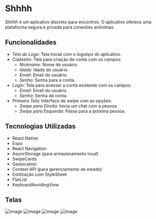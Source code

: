 # Shhhh

*Shhhh* é um aplicativo discreto para encontros. O aplicativo oferece uma plataforma segura e privada para conexões anônimas. 

## Funcionalidades

- *Tela de Logo:* Tela inicial com o logotipo do aplicativo.
- *Cadastro:* Tela para criação de conta com os campos:
  - *Nickname:* Nome de usuário.
  - *Idade:* Idade do usuário.
  - *Email:* Email do usuário.
  - *Senha:* Senha para a conta.
- *Login:* Tela para acessar a conta existente com os campos:
  - *Email:* Email do usuário.
  - *Senha:* Senha da conta.
- *Primeira Tela:* Interface de swipe com as opções:
  - *Swipe para Direita:* Inicia um chat com a pessoa.
  - *Swipe para Esquerda:* Passa para a próxima pessoa.

## Tecnologias Utilizadas

- React Native
- Expo
- React Navigation
- AsyncStorage (para armazenamento local)
- SwipeCards
- Geolocation
- Context API (para gerenciamento de estado)
- Estilização com StyleSheet
- FlatList
- KeyboardAvoidingView
## Telas
![image](https://github.com/devGiuseppe/Shhhhhhh/assets/82524180/78b7fbb1-0c3b-467b-a16e-ba1d2f086548)
![image](https://github.com/devGiuseppe/Shhhhhhh/assets/82524180/d5d81264-fedd-4d45-8fcf-d1b1fc2f12b1)
![image](https://github.com/devGiuseppe/Shhhhhhh/assets/82524180/4336fd00-0f28-459a-ae09-2dac4e2035ac)
![image](https://github.com/devGiuseppe/Shhhhhhh/assets/82524180/ad6d1a85-f9f7-4d43-92d5-24109a6f83d0)



